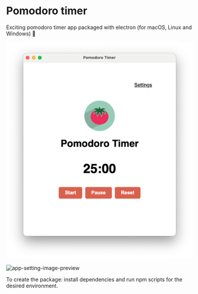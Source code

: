 # Pomodoro timer

Exciting pomodoro timer app packaged with electron (for macOS, Linux and Windows) :tomato:

![app-image](./doc/preview.png)

![app-setting-image-preview](./doc/settings-preview.png')

To create the package: install dependencies and run npm scripts for the desired environment.
